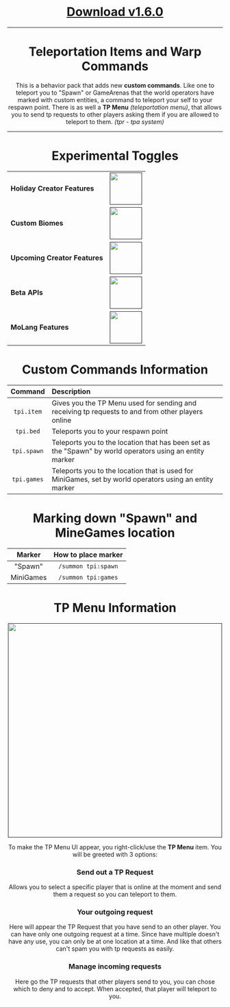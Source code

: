 <div align="center">

# [Download v1.6.0](https://www.mediafire.com/file/mgujfir715a4d6a/TP_Items_v1.6.0.mcpack/file#)

---

# Teleportation Items and Warp Commands
  This is a behavior pack that adds new **custom commands**. Like one to teleport you to "Spawn" or GameArenas that the world operators have marked with custom entities, a command to teleport your self to your respawn point. There is as well a **TP Menu** *(teleportation menu)*, that allows you to send tp requests to other players asking them if you are allowed to teleport to them. *(tpr - tpa system)*

---

# Experimental Toggles
  | | |
  | :--- | :---: |
  | **Holiday Creator Features** | [<img src="https://user-images.githubusercontent.com/115075789/207722874-c9c3b1d5-8ee3-428f-95a9-564a5bd21361.png" width="75">]() |
  | **Custom Biomes** | [<img src="https://user-images.githubusercontent.com/115075789/207723014-b09cdef4-b687-42e0-a371-6632e93f5458.png" width="75">]() |
  | **Upcoming Creator Features** | [<img src="https://user-images.githubusercontent.com/115075789/207723014-b09cdef4-b687-42e0-a371-6632e93f5458.png" width="75">]() |
  | **Beta APIs** | [<img src="https://user-images.githubusercontent.com/115075789/207722874-c9c3b1d5-8ee3-428f-95a9-564a5bd21361.png" width="75">]() |
  | **MoLang Features** | [<img src="https://user-images.githubusercontent.com/115075789/207723014-b09cdef4-b687-42e0-a371-6632e93f5458.png" width="75">]() |

# Custom Commands Information
  | **Command** | **Description** |
  | :---: | :--- |
  | `tpi.item` | Gives you the TP Menu used for sending and receiving tp requests to and from other players online |
  | `tpi.bed` | Teleports you to your respawn point |
  | `tpi.spawn` | Teleports you to the location that has been set as the "Spawn" by world operators using an entity marker |
  | `tpi.games` | Teleports you to the location that is used for MiniGames, set by world operators using an entity marker |

# Marking down "Spawn" and MineGames location
  | Marker | How to place marker |
  | :---: | :---: |
  | "Spawn" | `/summon tpi:spawn` |
  | MiniGames | `/summon tpi:games` |

# TP Menu Information
  [<img src="https://user-images.githubusercontent.com/115075789/206479917-fc91efd8-29a1-4b46-8d55-50cf3c7aef93.png" width="500">]()

  To make the TP Menu UI appear, you right-click/use the **TP Menu** item. You will be greeted with 3 options:

### Send out a TP Request
  Allows you to select a specific player that is online at the moment and send them a request so you can teleport to them.

### Your outgoing request
  Here will appear the TP Request that you have send to an other player. You can have only one outgoing request at a time. Since have multiple doesn't have any use, you can only be at one location at a time. And like that others can't spam you with tp requests as easily.

### Manage incoming requests
  Here go the TP requests that other players send to you, you can chose which to deny and to accept. When accepted, that player will teleport to you.

</div align>
